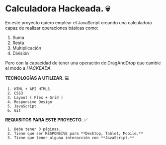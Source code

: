 # Calculadora Hackeada. 💀
    	
 En este proyecto quiero emplear el JavaScript creando una calculadora capaz de realizar operaciones básicas como:
						

 1. Suma
 2. Resta
 3. Multiplicación
 4. División
 
 Pero con la capacidad de tener una operación de DragAndDrop que cambie el modo a *HACKEADA.*

**TECNOLOGÍAS A UTILIZAR.**  💻

	 1. HTML + API HTML5.
	 2. CSS3
	 3. Layout ( Flex + Grid )
	 4. Responsive Design
	 5. JavaScript
	 6. Git

**REQUISITOS PARA ESTE PROYECTO.**  ✅ 

		

	 1. Debe tener 3 páginas. 
	 2. Tiene que ser RESPONSIVE para **Desktop, Tablet, Mobile.** 
	 3. Tiene que tener alguna interacción con **JavaScript.**

